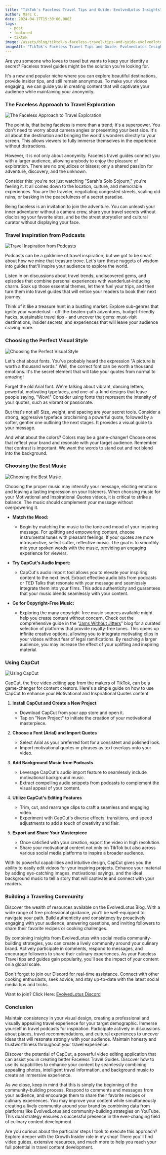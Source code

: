 ```yaml
---
title: "TikTok's Faceless Travel Tips and Guide: EvolvedLotus Insights"
author: Marc C.
date: 2024-04-17T15:30:00.000Z
tags:
  - post
  - featured
  - tiktok
image: /assets/blog/tiktok-s-faceless-travel-tips-and-guide-evolvedlotus-insights.png
imageAlt: "TikTok's Faceless Travel Tips and Guide: EvolvedLotus Insights"
---
```

Are you someone who loves to travel but wants to keep your identity a secret? Faceless travel guides might be the solution you're looking for. 

It's a new and popular niche where you can explore beautiful destinations, provide insider tips, and still remain anonymous. To make your videos engaging, we can guide you in creating content that will captivate your audience while maintaining your anonymity.

### The Faceless Approach to Travel Exploration

![The Faceless Approach to Travel Exploration](/assets/blog/the-faceless-approach-to-travel.png)

The point is, that being faceless is more than a trend; it's a superpower. You don't need to worry about camera angles or presenting your best side. It's all about the destination and bringing the world's wonders directly to your screen. This allows viewers to fully immerse themselves in the experience without distractions.

However, it is not only about anonymity. Faceless travel guides connect you with a larger audience, allowing anybody to enjoy the pleasure of exploration. There are no prejudices or biases; only a shared passion for adventure, discovery, and the unknown.

Consider this: you're not just watching "Sarah's Solo Sojourn," you're feeling it. It all comes down to the location, culture, and memorable experiences. You are the traveler, negotiating congested streets, scaling old ruins, or basking in the peacefulness of a secret paradise.

Being faceless is an invitation to join the adventure. You can unleash your inner adventurer without a camera crew, share your travel secrets without disclosing your favorite sites, and be the street storyteller and cultural curator without displaying your face.

### Travel Inspiration from Podcasts

![Travel Inspiration from Podcasts](/assets/blog/travel-inspiration-from-podcasts.png)

Podcasts can be a goldmine of travel inspiration, but we got to be smart about how we mine that treasure trove. Let's turn those nuggets of wisdom into guides that'll inspire your audience to explore the world.

Listen in on discussions about travel trends, undiscovered gems, and episodes that combine personal experiences with wanderlust-inducing charm. Soak up those essential themes, let them fuel your trips, and then turn them into travel guides that will entice your readers to book their next journey.

Think of it like a treasure hunt in a bustling market. Explore sub-genres that ignite your wanderlust - off-the-beaten-path adventures, budget-friendly hacks, sustainable travel tips - and uncover the gems: must-visit destinations, insider secrets, and experiences that will leave your audience craving more.

### Choosing the Perfect Visual Style

![Choosing the Perfect Visual Style](/assets/blog/choosing-the-perfect-visual-style2.png)

Let's chat about fonts. You've probably heard the expression "A picture is worth a thousand words." Well, the correct font can be worth a thousand emotions. It's the secret element that will take your quotes from normal to amazing!

Forget the old Arial font. We're talking about vibrant, dancing letters, powerful, motivating typefaces, and one-of-a-kind designs that leave people saying, "Wow!" Consider using fonts that represent the intensity of your quotes, such as vibrant or passionate.

But that's not all! Size, weight, and spacing are your secret tools. Consider a strong, aggressive typeface proclaiming a powerful quote, followed by a softer, gentler one outlining the next stages. It provides a visual guide to your message.

And what about the colors? Colors may be a game-changer! Choose ones that reflect your brand and resonate with your target audience. Remember that contrast is important. We want the words to stand out and not blend into the background.

### Choosing the Best Music

![Choosing the Best Music ](/assets/blog/choosing-the-best-music2.png)

Choosing the proper music may intensify your message, eliciting emotions and leaving a lasting impression on your listeners. When choosing music for your Motivational and Inspirational Quotes videos, it is critical to strike a balance. The music should complement your message without overpowering it.

* **Match the Mood:**

  * Begin by matching the music to the tone and mood of your inspiring message. For uplifting and empowering content, choose instrumental tunes with pleasant feelings. If your quotes are more introspective, select softer, reflective music. The goal is to smoothly mix your spoken words with the music, providing an engaging experience for viewers.
* **Try CapCut's Audio Import:**

  * CapCut's audio import tool allows you to elevate your inspiring content to the next level. Extract effective audio bits from podcasts or TED Talks that resonate with your message and seamlessly integrate them into your films. This adds authenticity and guarantees that your music blends seamlessly with your content.
* **Go for Copyright-Free Music:**

  * Exploring the many copyright-free music sources available might help you create content without concern. Check out the comprehensive guide in the "[Jams Without Jitters](https://blog.evolvedlotus.com/blog/2023-11-20-jams-without-jitters-your-copyright-free-soundtrack-guide/)" blog for a curated selection of platforms that provide royalty-free tunes. This opens up infinite creative options, allowing you to integrate motivating clips in your videos without fear of legal ramifications. By reaching a larger audience, you may increase the effect of your uplifting and inspiring material.

### Using CapCut

![Using CapCut](/assets/blog/usingcapcut.png)

CapCut, the free video editing app from the makers of TikTok, can be a game-changer for content creators. Here's a simple guide on how to use CapCut to enhance your Motivational and Inspirational Quotes content:

1. **Install CapCut and Create a New Project**

   * Download CapCut from your app store and open it.
   * Tap on "New Project" to initiate the creation of your motivational masterpiece.
2. **Choose a Font (Arial) and Import Quotes**

   * Select Arial as your preferred font for a consistent and polished look.
   * Import motivational quotes or phrases as text overlays onto your video.
3. **Add Background Music from Podcasts**

   * Leverage CapCut's audio import feature to seamlessly include motivational background music.
   * Extract compelling audio snippets from podcasts to complement the visual appeal of your content.
4. **Utilize CapCut's Editing Features**

   * Trim, cut, and rearrange clips to craft a seamless and engaging video.
   * Experiment with CapCut's diverse effects, transitions, and speed adjustments to add a touch of creativity and flair.
5. **Export and Share Your Masterpiece**

   * Once satisfied with your creation, export the video in high resolution.
   * Share your motivational content not only on TikTok but also across various social media platforms to inspire a broader audience.

With its powerful capabilities and intuitive design, CapCut gives you the ability to easily edit videos for your inspiring projects. Enhance your material by adding eye-catching images, motivational sayings, and the ideal background music to tell a story that will captivate and connect with your readers.

### Building a Traveling Community

Discover the wealth of resources available on the EvolvedLotus Blog. With a wide range of free professional guidance, you'll be well-equipped to navigate your path. Build authenticity and consistency by proactively engaging with your audience, answering questions, and inviting followers to share their favorite recipes or cooking challenges.

By combining insights from EvolvedLotus with social media community-building strategies, you can create a lively community around your culinary brand. Actively participate in comments, respond to messages, and encourage followers to share their culinary experiences. As your Faceless Travel tips and guides gain popularity, you'll see the impact of your content on a global scale.

Don't forget to join our Discord for real-time assistance. Connect with other cooking enthusiasts, seek advice, and stay up-to-date with the latest social media tips and tricks.

Want to join? Click Here: [EvolvedLotus Discord](https://discord.gg/fHAexMYhCX)

### Conclusion

Maintain consistency in your visual design, creating a professional and visually appealing travel experience for your target demographic.
Immerse yourself in travel podcasts for inspiration. Participate actively in discussions about places, travel recommendations, and cultural experiences to uncover ideas that will resonate strongly with your audience. Maintain honesty and trustworthiness throughout your travel experience.

Discover the potential of CapCut, a powerful video editing application that can assist you in creating better Faceless Travel Guides. Discover how to use its capabilities to enhance your content by seamlessly combining appealing photos, intelligent travel information, and background music to create an immersive experience.

As we close, keep in mind that this is simply the beginning of the community-building process. Respond to comments and messages from your audience, and encourage them to share their favorite recipes or culinary experiences. You may improve your content while simultaneously creating a lively community around your brand by combining data from platforms like EvolvedLotus and community-building strategies on YouTube. This dual strategy ensures a successful presence in the ever-changing field of culinary content development.

Are you curious about the particular steps I took to execute this approach? Explore deeper with the Growth Insider role in my shop! There you'll find video guides, extensive resources, and much more to help you reach your full potential in travel content development.
